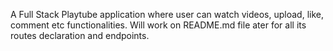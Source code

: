 A Full Stack Playtube application where user can watch videos, upload, like, comment etc functionalities.
Will work on README.md file ater for all its routes declaration and endpoints.
